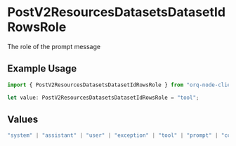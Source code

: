 # PostV2ResourcesDatasetsDatasetIdRowsRole

The role of the prompt message

## Example Usage

```typescript
import { PostV2ResourcesDatasetsDatasetIdRowsRole } from "orq-node-client/models/operations";

let value: PostV2ResourcesDatasetsDatasetIdRowsRole = "tool";
```

## Values

```typescript
"system" | "assistant" | "user" | "exception" | "tool" | "prompt" | "correction" | "expected_output"
```